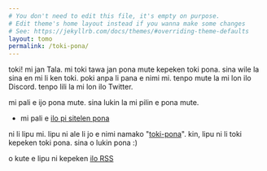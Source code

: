 ```yaml
---
# You don't need to edit this file, it's empty on purpose.
# Edit theme's home layout instead if you wanna make some changes
# See: https://jekyllrb.com/docs/themes/#overriding-theme-defaults
layout: tomo
permalink: /toki-pona/
---
```

toki! mi jan Tala. mi toki tawa jan pona mute kepeken toki pona. sina wile la sina en mi li ken toki. poki anpa li pana e nimi mi. tenpo mute la mi lon ilo Discord. tenpo lili la mi lon ilo Twitter.

mi pali e ijo pona mute. sina lukin la mi pilin e pona mute. 

* mi pali e <a href="http://ilo-pi-sitelen-pona.glitch.me/">ilo pi sitelen pona</a>

ni li lipu mi. lipu ni ale li jo e nimi namako "[toki-pona](/tags#toki-pona)". kin, lipu ni li toki kepeken toki pona. sina o lukin pona :)

<p class="rss-subscribe">o kute e lipu ni kepeken <a href="{{ "/feed.xml" | relative_url }}">ilo RSS</a></p>
